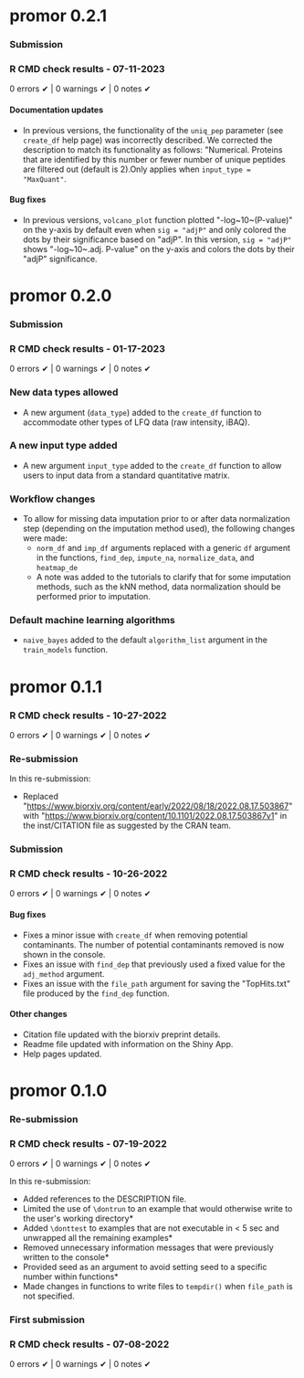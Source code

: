 # promor 0.2.1

### Submission

### R CMD check results - 07-11-2023
0 errors ✔ | 0 warnings ✔ | 0 notes ✔

#### Documentation updates
* In previous versions, the functionality of the `uniq_pep` parameter 
(see `create_df` help page) was incorrectly described. We corrected the 
description to match its functionality as follows: "Numerical. Proteins that are
identified by this number or fewer number of unique peptides are filtered out 
(default is 2).Only applies when `input_type = "MaxQuant"`.

#### Bug fixes
* In previous versions, `volcano_plot` function plotted "-log~10~(P-value)" on 
the y-axis by default even when `sig = "adjP"` and only colored the dots by 
their  significance based on "adjP". In this version, `sig = "adjP"` shows 
"-log~10~.adj. P-value" on the y-axis and colors the dots by their "adjP"
significance.


# promor 0.2.0

### Submission

### R CMD check results - 01-17-2023
0 errors ✔ | 0 warnings ✔ | 0 notes ✔

### New data types allowed
* A new argument (`data_type`) added to the `create_df` function to 
accommodate other types of LFQ data (raw intensity, iBAQ).

### A new input type added
* A new argument `input_type` added to the `create_df` function to 
allow users to input data from a standard quantitative matrix.

### Workflow changes
* To allow for missing data imputation prior to or after data normalization 
step (depending on the imputation method used), the following changes were made:
  * `norm_df` and `imp_df` arguments replaced with a generic `df` argument in 
  the functions, `find_dep`, `impute_na`, `normalize_data`, and `heatmap_de`
  * A note was added to the tutorials to clarify that for some imputation 
  methods, such as the kNN method, data normalization should be performed prior
  to imputation.

### Default machine learning algorithms
* `naive_bayes` added to the default `algorithm_list` argument in the 
`train_models` function.


# promor 0.1.1

### R CMD check results - 10-27-2022
0 errors ✔ | 0 warnings ✔ | 0 notes ✔

### Re-submission
In this re-submission:

* Replaced "https://www.biorxiv.org/content/early/2022/08/18/2022.08.17.503867" with "https://www.biorxiv.org/content/10.1101/2022.08.17.503867v1" in the inst/CITATION file
as suggested by the CRAN team.

### Submission

### R CMD check results - 10-26-2022
0 errors ✔ | 0 warnings ✔ | 0 notes ✔

#### Bug fixes
* Fixes a minor issue with `create_df` when removing potential contaminants. 
The number of potential contaminants removed is now shown in the console.
* Fixes an issue with `find_dep` that previously used a fixed value for the
`adj_method` argument.
* Fixes an issue with the `file_path` argument for saving the "TopHits.txt" 
file produced by the `find_dep` function.

#### Other changes
* Citation file updated with the biorxiv preprint details.
* Readme file updated with information on the Shiny App.
* Help pages updated.

# promor 0.1.0

### Re-submission

### R CMD check results - 07-19-2022
0 errors ✔ | 0 warnings ✔ | 0 notes ✔

In this re-submission:

* Added references to the DESCRIPTION file.
* Limited the use of `\dontrun` to an example that would otherwise write to the user's working directory* 
* Added `\donttest` to examples that are not executable in < 5 sec and unwrapped all the remaining examples* 
* Removed unnecessary information messages that were previously written to the console* 
* Provided seed as an argument to avoid setting seed to a specific number within functions* 
* Made changes in functions to write files to `tempdir()` when `file_path` is not specified.


### First submission

### R CMD check results - 07-08-2022
0 errors ✔ | 0 warnings ✔ | 0 notes ✔
